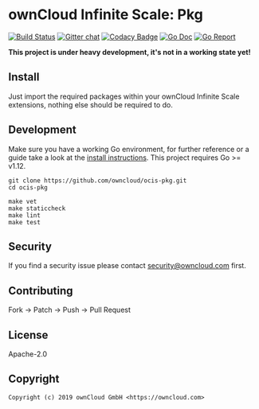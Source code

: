 # ownCloud Infinite Scale: Pkg

[![Build Status](https://cloud.drone.io/api/badges/owncloud/ocis-pkg/status.svg)](https://cloud.drone.io/owncloud/ocis-pkg)
[![Gitter chat](https://badges.gitter.im/cs3org/reva.svg)](https://gitter.im/cs3org/reva)
[![Codacy Badge](https://api.codacy.com/project/badge/Grade/27b2cb74a61547329f9b3c56d90bd05c)](https://www.codacy.com/manual/owncloud/ocis-pkg?utm_source=github.com&amp;utm_medium=referral&amp;utm_content=owncloud/ocis-pkg&amp;utm_campaign=Badge_Grade)
[![Go Doc](https://godoc.org/github.com/owncloud/ocis-pkg?status.svg)](http://godoc.org/github.com/owncloud/ocis-pkg)
[![Go Report](http://goreportcard.com/badge/github.com/owncloud/ocis-pkg)](http://goreportcard.com/report/github.com/owncloud/ocis-pkg)

**This project is under heavy development, it's not in a working state yet!**

## Install

Just import the required packages within your ownCloud Infinite Scale extensions, nothing else should be required to do.

## Development

Make sure you have a working Go environment, for further reference or a guide take a look at the [install instructions](http://golang.org/doc/install.html). This project requires Go >= v1.12.

```console
git clone https://github.com/owncloud/ocis-pkg.git
cd ocis-pkg

make vet
make staticcheck
make lint
make test
```

## Security

If you find a security issue please contact security@owncloud.com first.

## Contributing

Fork -> Patch -> Push -> Pull Request

## License

Apache-2.0

## Copyright

```console
Copyright (c) 2019 ownCloud GmbH <https://owncloud.com>
```
